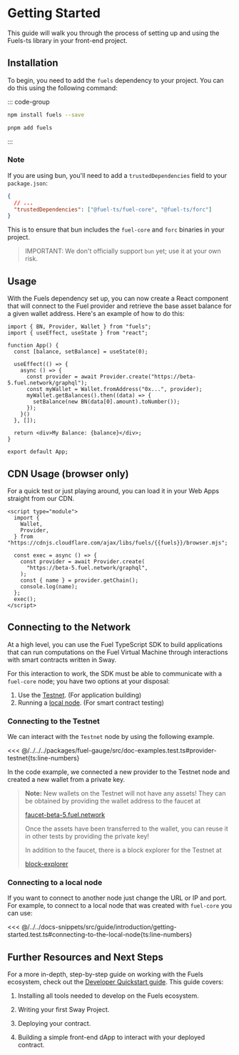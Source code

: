 <script setup>
  import { data } from '../../versions.data'
  const { fuels } = data
</script>

# Getting Started

This guide will walk you through the process of setting up and using the Fuels-ts library in your front-end project.

## Installation

To begin, you need to add the `fuels` dependency to your project. You can do this using the following command:

::: code-group

```sh [npm]
npm install fuels --save
```

```sh [pnpm]
pnpm add fuels
```

:::

### Note

If you are using bun, you'll need to add a `trustedDependencies` field to your `package.json`:

```json
{
  // ...
  "trustedDependencies": ["@fuel-ts/fuel-core", "@fuel-ts/forc"]
}
```

This is to ensure that bun includes the `fuel-core` and `forc` binaries in your project.

> IMPORTANT: We don't officially support `bun` yet; use it at your own risk.

## Usage

With the Fuels dependency set up, you can now create a React component that will connect to the Fuel provider and retrieve the base asset balance for a given wallet address. Here's an example of how to do this:

<!-- TODO: Create properly code snippet on new package: `app/react-app` after https://github.com/FuelLabs/fuels-ts/pull/827 got merged -->

```tsx
import { BN, Provider, Wallet } from "fuels";
import { useEffect, useState } from "react";

function App() {
  const [balance, setBalance] = useState(0);

  useEffect(() => {
    async () => {
      const provider = await Provider.create("https://beta-5.fuel.network/graphql");
      const myWallet = Wallet.fromAddress("0x...", provider);
      myWallet.getBalances().then((data) => {
        setBalance(new BN(data[0].amount).toNumber());
      });
    }()
  }, []);

  return <div>My Balance: {balance}</div>;
}

export default App;
```

## CDN Usage (browser only)

For a quick test or just playing around, you can load it in your Web Apps straight from our CDN.

```html-vue
<script type="module">
  import {
    Wallet,
    Provider,
  } from "https://cdnjs.cloudflare.com/ajax/libs/fuels/{{fuels}}/browser.mjs";

  const exec = async () => {
    const provider = await Provider.create(
      "https://beta-5.fuel.network/graphql",
    );
    const { name } = provider.getChain();
    console.log(name);
  };
  exec();
</script>
```

## Connecting to the Network

At a high level, you can use the Fuel TypeScript SDK to build applications that can run computations on the Fuel Virtual Machine through interactions with smart contracts written in Sway.

For this interaction to work, the SDK must be able to communicate with a `fuel-core` node; you have two options at your disposal:

1. Use the [Testnet](#connecting-to-the-testnet). (For application building)
2. Running a [local node](https://docs.fuel.network/guides/running-a-node/). (For smart contract testing)


### Connecting to the Testnet

We can interact with the `Testnet` node by using the following example.

<<< @/../../../packages/fuel-gauge/src/doc-examples.test.ts#provider-testnet{ts:line-numbers}

In the code example, we connected a new provider to the Testnet node and created a new wallet from a private key.

> **Note:** New wallets on the Testnet will not have any assets! They can be obtained by providing the wallet address to the faucet at
>
> [faucet-beta-5.fuel.network](https://faucet-beta-5.fuel.network/)
>
> Once the assets have been transferred to the wallet, you can reuse it in other tests by providing the private key!
>
> In addition to the faucet, there is a block explorer for the Testnet at
>
> [block-explorer](https://fuellabs.github.io/block-explorer-v2)

### Connecting to a local node

If you want to connect to another node just change the URL or IP and port. For example, to connect to a local node that was created with `fuel-core` you can use:

<<< @/../../docs-snippets/src/guide/introduction/getting-started.test.ts#connecting-to-the-local-node{ts:line-numbers}


## Further Resources and Next Steps

For a more in-depth, step-by-step guide on working with the Fuels ecosystem, check out the [Developer Quickstart guide](https://fuelbook.fuel.network/master/quickstart/developer-quickstart.html). This guide covers:

1. Installing all tools needed to develop on the Fuels ecosystem.

2. Writing your first Sway Project.

3. Deploying your contract.

4. Building a simple front-end dApp to interact with your deployed contract.
